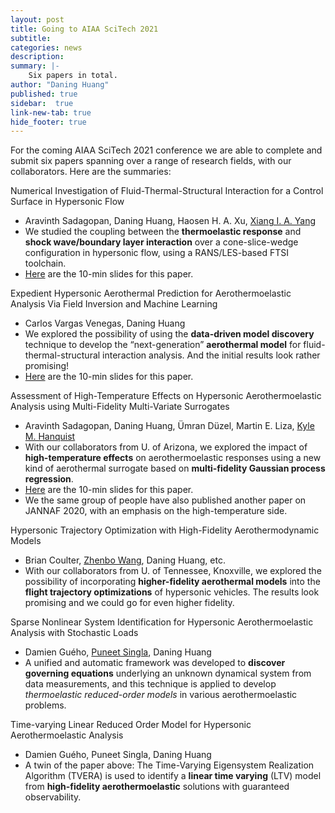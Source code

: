 ```yaml
---
layout: post
title: Going to AIAA SciTech 2021
subtitle:
categories: news
description:
summary: |-
    Six papers in total.
author: "Daning Huang"
published: true
sidebar:  true
link-new-tab: true
hide_footer: true
---
```


For the coming AIAA SciTech 2021 conference we are able to complete and submit six papers spanning over a range of research fields, with our collaborators. Here are the summaries:

Numerical Investigation of Fluid-Thermal-Structural Interaction for a Control Surface in Hypersonic Flow
+ Aravinth Sadagopan, Daning Huang, Haosen H. A. Xu, [Xiang I. A. Yang](https://sites.psu.edu/fpcrl/)
+ We studied the coupling between the **thermoelastic response** and **shock wave/boundary layer interaction** over a cone-slice-wedge configuration in hypersonic flow, using a RANS/LES-based FTSI toolchain.
+ [Here](https://drive.google.com/file/d/1RemyKZuQR_LYqEJ3Pazh0mlSq70sMHZg/view?usp=sharing) are the 10-min slides for this paper.

Expedient Hypersonic Aerothermal Prediction for Aerothermoelastic Analysis Via Field Inversion and Machine Learning
+ Carlos Vargas Venegas, Daning Huang
+ We explored the possibility of using the **data-driven model discovery** technique to develop the “next-generation” **aerothermal model** for fluid-thermal-structural interaction analysis. And the initial results look rather promising!
+ [Here](https://drive.google.com/file/d/19NXpDTEeNCDD0TNHumGMJNviT_F8yZdR/view?usp=sharing) are the 10-min slides for this paper.

Assessment of High-Temperature Effects on Hypersonic Aerothermoelastic Analysis using Multi-Fidelity Multi-Variate Surrogates
+ Aravinth Sadagopan, Daning Huang, Ümran Düzel, Martin E. Liza, [Kyle M. Hanquist](https://chanl.arizona.edu/)
+ With our collaborators from U. of Arizona, we explored the impact of **high-temperature effects** on aerothermoelastic responses using a new kind of aerothermal surrogate based on **multi-fidelity Gaussian process regression**.
+ [Here](https://drive.google.com/file/d/14gp6TiOf79DDmlJnSyoq1manPbtqLbS8/view?usp=sharing) are the 10-min slides for this paper.
+ We the same group of people have also published another paper on JANNAF 2020, with an emphasis on the high-temperature side.

Hypersonic Trajectory Optimization with High-Fidelity Aerothermodynamic Models
+ Brian Coulter, [Zhenbo Wang](http://volweb.utk.edu/~zwang124/resume.html), Daning Huang, etc.
+ With our collaborators from U. of Tennessee, Knoxville, we explored the possibility of incorporating **higher-fidelity aerothermal models** into the **flight trajectory optimizations** of hypersonic vehicles. The results look promising and we could go for even higher fidelity.

Sparse Nonlinear System Identification for Hypersonic Aerothermoelastic Analysis with Stochastic Loads
+ Damien Guého, [Puneet Singla](https://cass.psu.edu/), Daning Huang
+ A unified and automatic framework was developed to **discover governing equations** underlying an unknown dynamical system from data measurements, and this technique is applied to develop *thermoelastic reduced-order models* in various aerothermoelastic problems.

Time-varying Linear Reduced Order Model for Hypersonic Aerothermoelastic Analysis
+ Damien Guého, Puneet Singla, Daning Huang
+ A twin of the paper above: The Time-Varying Eigensystem Realization Algorithm (TVERA) is used to identify a **linear time varying** (LTV) model from **high-fidelity aerothermoelastic** solutions with guaranteed observability.